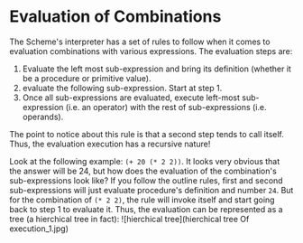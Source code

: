# Evaluation of Combinations
The Scheme's interpreter has a set of rules to
follow when it comes to evaluation combinations with
various expressions. The evaluation steps are:
1. Evaluate the left most sub-expression and bring its
   definition (whether it be a procedure or primitive
   value).
2. evaluate the following sub-expression. Start at step 1.
3. Once all sub-expressions are evaluated, execute
   left-most sub-expression (i.e. an operator) with the
   rest of sub-expressions (i.e. operands).

The point to notice about this rule is that a second
step tends to call itself. Thus, the evaluation
execution has a recursive nature!

Look at the following example: `(+ 20 (* 2 2))`. It
looks very obvious that the answer will be 24, but how
does the evaluation of the combination's
sub-expressions look like? If you follow the outline
rules, first and second sub-expressions will just
evaluate procedure's definition and number `24`. But
for the combination of `(* 2 2)`, the rule will invoke
itself and start going back to step 1 to evaluate it.
Thus, the evaluation can be represented as a tree (a
hierchical tree in fact):
![hierchical tree](hierchical tree Of execution_1.jpg)

